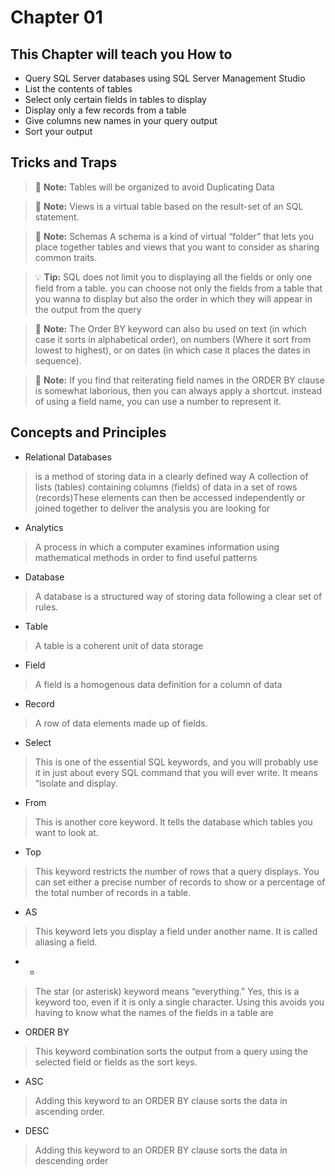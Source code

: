 # Chapter 01

## This Chapter will teach you How to

* Query SQL Server databases using SQL Server Management Studio
* List the contents of tables
* Select only certain fields in tables to display
* Display only a few records from a table
* Give columns new names in your query output
* Sort your output

## Tricks and Traps

> :memo: **Note:** Tables will be organized to avoid Duplicating  Data
 
> :memo: **Note:** Views is a virtual table based on the result-set of an SQL statement.
 
> :memo: **Note:** Schemas A schema is a kind of virtual “folder” that lets you place together tables and views that you want to consider as sharing common traits.

> :bulb: **Tip:** SQL does not limit you to displaying all the fields or only one field from a table. you can choose not only the fields from a table that you wanna to display but also the order in which they will appear in the output from the query

> :memo: **Note:** The Order BY keyword can also bu used on text (in which case it sorts in alphabetical order), on numbers (Where it sort from lowest to highest), or on dates (in which case it places the dates in sequence).

> :memo: **Note:** If you find that reiterating field names in the ORDER BY clause is somewhat laborious, then you can always apply a shortcut. instead of using a field name, you can use a number to represent it.

## Concepts and Principles

* Relational Databases
> is a method of storing data in a clearly defined way
> A collection of lists (tables) containing columns (fields) of data in a set of rows (records)These elements can then be accessed independently or joined together to deliver the analysis you are looking for

* Analytics
> A process in which a computer examines information using mathematical methods in order to find useful patterns

* Database
> A database is a structured way of storing data following a clear set of rules.
 
* Table
> A table is a coherent unit of data storage

* Field
> A field is a homogenous data definition for a column of data
 
* Record
> A row of data elements made up of fields.
 
* Select
> This is one of the essential SQL keywords, and you will probably use it in just about every SQL command that you will ever write. It means “isolate and display.
 
* From
> This is another core keyword. It tells the database which tables you want to look at.
 
* Top
> This keyword restricts the number of rows that a query displays. You can set either a precise number of records to show or a percentage of the total number of records in a table.
 
* AS
> This keyword lets you display a field under another name. It is called aliasing a field.
 
* *
> The star (or asterisk) keyword means “everything.” Yes, this is a keyword too, even if it is only a single character.
> Using this avoids you having to know what the names of the fields in a table are
 
* ORDER BY
> This keyword combination sorts the output from a query using the selected field or fields as the sort keys.
 
* ASC
> Adding this keyword to an ORDER BY clause sorts the data in ascending order.
 
* DESC
> Adding this keyword to an ORDER BY clause sorts the data in descending order